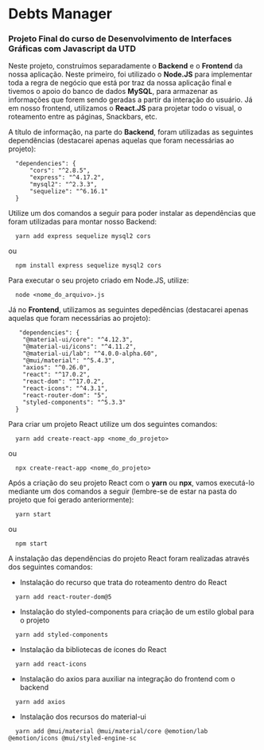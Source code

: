 # **Debts Manager**

### Projeto Final do curso de Desenvolvimento de Interfaces Gráficas com Javascript da UTD

Neste projeto, construímos separadamente o **Backend** e o **Frontend** da nossa aplicação. Neste primeiro, foi utilizado o **Node.JS** para implementar toda a regra de negócio que está por traz da nossa aplicação final e tivemos o apoio do banco de dados **MySQL**, para armazenar as informações que forem sendo geradas a partir da interação do usuário. Já em nosso frontend, utilizamos o **React.JS** para projetar todo o visual, o roteamento entre as páginas, Snackbars, etc.

A título de informação, na parte do **Backend**, foram utilizadas as seguintes dependências (destacarei apenas aquelas que foram necessárias ao projeto):

```
  "dependencies": {
      "cors": "^2.8.5",
      "express": "^4.17.2",
      "mysql2": "^2.3.3",
      "sequelize": "^6.16.1"
  }
```

Utilize um dos comandos a seguir para poder instalar as dependências que foram utilizadas para montar nosso Backend:

```
  yarn add express sequelize mysql2 cors
```

ou

```
  npm install express sequelize mysql2 cors
```

Para executar o seu projeto criado em Node.JS, utilize:

```
  node <nome_do_arquivo>.js
```

Já no **Frontend**, utilizamos as seguintes depedências (destacarei apenas aquelas que foram necessárias ao projeto):

```
   "dependencies": {
    "@material-ui/core": "^4.12.3",
    "@material-ui/icons": "^4.11.2",
    "@material-ui/lab": "^4.0.0-alpha.60",
    "@mui/material": "^5.4.3",
    "axios": "^0.26.0",
    "react": "^17.0.2",
    "react-dom": "^17.0.2",
    "react-icons": "^4.3.1",
    "react-router-dom": "5",
    "styled-components": "^5.3.3"
  }
```

Para criar um projeto React utilize um dos seguintes comandos:

```
  yarn add create-react-app <nome_do_projeto>
```

ou

```
  npx create-react-app <nome_do_projeto>
```

Após a criação do seu projeto React com o **yarn** ou **npx**, vamos executá-lo mediante um dos comandos a seguir (lembre-se de estar na pasta do projeto que foi gerado anteriormente):

```
  yarn start
```

ou

```
  npm start
```

A instalação das dependências do projeto React foram realizadas através dos seguintes comandos:

- Instalação do recurso que trata do roteamento dentro do React
```
  yarn add react-router-dom@5
```

- Instalação do styled-components para criação de um estilo global para o projeto
```
  yarn add styled-components
```

- Instalação da bibliotecas de ícones do React
```
  yarn add react-icons
```

- Instalação do axios para auxiliar na integração do frontend com o backend
```
  yarn add axios
```

- Instalação dos recursos do material-ui
```
  yarn add @mui/material @mui/material/core @emotion/lab @emotion/icons @mui/styled-engine-sc
```